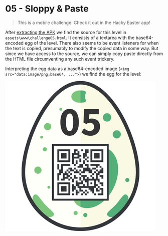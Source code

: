 # 05 - Sloppy & Paste

> This is a mobile challenge. Check it out in the Hacky Easter app!

After [extracting the APK](https://github.com/verath/hacky-easter-2017/blob/master/extract-apk.md) we find the
source for this level in `assets\www\challenge05.html`. It consists of a textarea with the base64-encoded
egg of the level. There also seems to be event listeners for when the text is copied, presumably to modify
the copied data in some way. But since we have access to the source, we can simply copy paste directly from
the HTML file circumventing any such event trickery. 

Interpreting the egg data as a base64-encoded image (`<img src="data:image/png;base64, ...">`)
we find the egg for the level:

![egg5](egg5.png)
